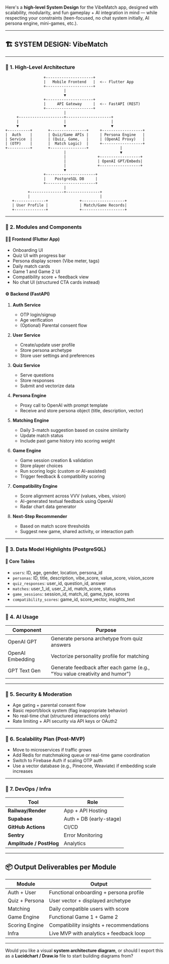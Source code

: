 Here's a **high-level System Design** for the VibeMatch app, designed with scalability, modularity, and fun gameplay + AI integration in mind — while respecting your constraints (teen-focused, no chat system initially, AI persona engine, mini-games, etc.).

---

## 🏗️ SYSTEM DESIGN: VibeMatch

---

### 🔹 1. **High-Level Architecture**

```plaintext
                 +---------------------+
                 |   Mobile Frontend   |  <-- Flutter App
                 +---------------------+
                          |
                          ▼
                 +---------------------+
                 |     API Gateway     |  <-- FastAPI (REST)
                 +---------------------+
                          |
     +--------------------+--------------------+
     |                    |                    |
     ▼                    ▼                    ▼
+----------+       +----------------+     +------------------+
|  Auth    |       | Quiz/Game APIs |     | Persona Engine   |
| Service  |       | (Quiz, Game,   |     | (OpenAI Proxy)   |
| (OTP)    |       |  Match Logic)  |     +------------------+
+----------+       +----------------+              |
                          |                        ▼
                          |              +------------------+
                          |              | OpenAI GPT/Embeds|
                          |              +------------------+
                          ▼
                 +----------------------+
                 |    PostgreSQL DB     |
                 +----------------------+
                          |
          +---------------+---------------+
          |                               |
   +--------------+              +-------------------+
   | User Profile |              | Match/Game Records|
   +--------------+              +-------------------+
```

---

### 🔹 2. **Modules and Components**

#### 🧑‍💼 **Frontend (Flutter App)**

- Onboarding UI
- Quiz UI with progress bar
- Persona display screen (Vibe meter, tags)
- Daily match cards
- Game 1 and Game 2 UI
- Compatibility score + feedback view
- No chat UI (structured CTA cards instead)

#### ⚙️ **Backend (FastAPI)**

1. **Auth Service**
   - OTP login/signup
   - Age verification
   - (Optional) Parental consent flow

2. **User Service**
   - Create/update user profile
   - Store persona archetype
   - Store user settings and preferences

3. **Quiz Service**
   - Serve questions
   - Store responses
   - Submit and vectorize data

4. **Persona Engine**
   - Proxy call to OpenAI with prompt template
   - Receive and store persona object (title, description, vector)

5. **Matching Engine**
   - Daily 3-match suggestion based on cosine similarity
   - Update match status
   - Include past game history into scoring weight

6. **Game Engine**
   - Game session creation & validation
   - Store player choices
   - Run scoring logic (custom or AI-assisted)
   - Trigger feedback & compatibility scoring

7. **Compatibility Engine**
   - Score alignment across VVV (values, vibes, vision)
   - AI-generated textual feedback using OpenAI
   - Radar chart data generator

8. **Next-Step Recommender**
   - Based on match score thresholds
   - Suggest new game, shared activity, or interaction path

---

### 🔹 3. **Data Model Highlights (PostgreSQL)**

#### 📌 Core Tables

- `users`: ID, age, gender, location, persona_id
- `personas`: ID, title, description, vibe_score, value_score, vision_score
- `quiz_responses`: user_id, question_id, answer
- `matches`: user_1_id, user_2_id, match_score, status
- `game_sessions`: session_id, match_id, game_type, scores
- `compatibility_scores`: game_id, score_vector, insights_text

---

### 🔹 4. **AI Usage**

| Component | Purpose |
|----------|---------|
| OpenAI GPT | Generate persona archetype from quiz answers |
| OpenAI Embedding | Vectorize personality profile for matching |
| GPT Text Gen | Generate feedback after each game (e.g., \"You value creativity and humor\") |

---

### 🔹 5. **Security & Moderation**

- Age gating + parental consent flow
- Basic report/block system (flag inappropriate behavior)
- No real-time chat (structured interactions only)
- Rate limiting + API security via API keys or OAuth2

---

### 🔹 6. **Scalability Plan (Post-MVP)**

- Move to microservices if traffic grows
- Add Redis for matchmaking queue or real-time game coordination
- Switch to Firebase Auth if scaling OTP auth
- Use a vector database (e.g., Pinecone, Weaviate) if embedding scale increases

---

### 🔹 7. **DevOps / Infra**

| Tool | Role |
|------|------|
| **Railway/Render** | App + API Hosting |
| **Supabase** | Auth + DB (early-stage) |
| **GitHub Actions** | CI/CD |
| **Sentry** | Error Monitoring |
| **Amplitude / PostHog** | Analytics |

---

## 📦 Output Deliverables per Module

| Module | Output |
|--------|--------|
| Auth + User | Functional onboarding + persona profile |
| Quiz + Persona | User vector + displayed archetype |
| Matching | Daily compatible users with score |
| Game Engine | Functional Game 1 + Game 2 |
| Scoring Engine | Compatibility insights + recommendations |
| Infra | Live MVP with analytics + feedback loop |

---

Would you like a visual **system architecture diagram**, or should I export this as a **Lucidchart / Draw.io** file to start building diagrams from?
